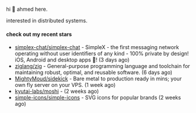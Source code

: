 hi 👋 ahmed here.

interested in distributed systems.

#### check out my recent stars

- [simplex-chat/simplex-chat](https://github.com/simplex-chat/simplex-chat) - SimpleX - the first messaging network operating without user identifiers of any kind - 100% private by design! iOS, Android and desktop apps 📱! (3 days ago)
- [ziglang/zig](https://github.com/ziglang/zig) - General-purpose programming language and toolchain for maintaining robust, optimal, and reusable software. (6 days ago)
- [MightyMoud/sidekick](https://github.com/MightyMoud/sidekick) - Bare metal to production ready in mins; your own fly server on your VPS. (1 week ago)
- [kyutai-labs/moshi](https://github.com/kyutai-labs/moshi) -  (2 weeks ago)
- [simple-icons/simple-icons](https://github.com/simple-icons/simple-icons) - SVG icons for popular brands (2 weeks ago)

